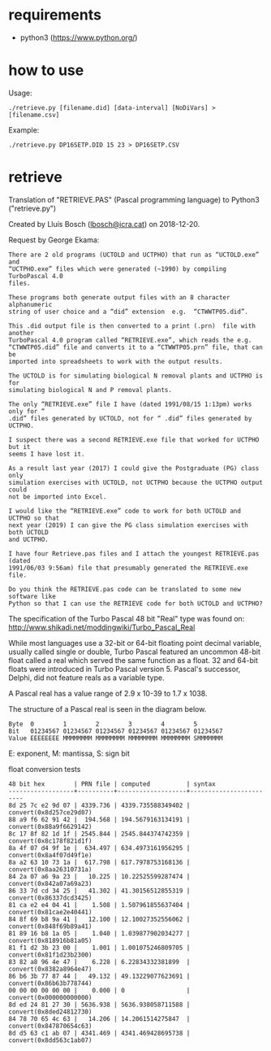 # requirements
- python3 (https://www.python.org/)

# how to use
Usage:   
```
./retrieve.py [filename.did] [data-interval] [NoDiVars] > [filename.csv]
```
Example: 
```
./retrieve.py DP16SETP.DID 15 23 > DP16SETP.CSV
```

# retrieve
Translation of "RETRIEVE.PAS" (Pascal programming language) to Python3 ("retrieve.py")

Created by Lluís Bosch (lbosch@icra.cat) on 2018-12-20.

Request by George Ekama:
```
There are 2 old programs (UCTOLD and UCTPHO) that run as “UCTOLD.exe” and
“UCTPHO.exe” files which were generated (~1990) by compiling TurboPascal 4.0
files.

These programs both generate output files with an 8 character alphanumeric
string of user choice and a “did” extension  e.g.  “CTWWTP05.did”.

This .did output file is then converted to a print (.prn)  file with another
TurboPascal 4.0 program called “RETRIEVE.exe”, which reads the e.g.
“CTWWTP05.did” file and converts it to a “CTWWTP05.prn” file, that can be
imported into spreadsheets to work with the output results.

The UCTOLD is for simulating biological N removal plants and UCTPHO is for
simulating biological N and P removal plants.

The only “RETRIEVE.exe” file I have (dated 1991/08/15 1:13pm) works only for “
.did” files generated by UCTOLD, not for “ .did” files generated by UCTPHO.

I suspect there was a second RETRIEVE.exe file that worked for UCTPHO but it
seems I have lost it.

As a result last year (2017) I could give the Postgraduate (PG) class only
simulation exercises with UCTOLD, not UCTPHO because the UCTPHO output could
not be imported into Excel.

I would like the “RETRIEVE.exe” code to work for both UCTOLD and UCTPHO so that
next year (2019) I can give the PG class simulation exercises with both UCTOLD
and UCTPHO.

I have four Retrieve.pas files and I attach the youngest RETRIEVE.pas (dated
1991/06/03 9:56am) file that presumably generated the RETRIEVE.exe  file.

Do you think the RETRIEVE.pas code can be translated to some new software like
Python so that I can use the RETRIEVE code for both UCTOLD and UCTPHO?
```

The specification of the Turbo Pascal 48 bit "Real" type was found on: http://www.shikadi.net/moddingwiki/Turbo_Pascal_Real 

While most languages use a 32-bit or 64-bit floating point decimal variable,
usually called single or double, Turbo Pascal featured an uncommon 48-bit float
called a real which served the same function as a float. 32 and 64-bit floats
were introduced in Turbo Pascal version 5. Pascal's successor, Delphi, did not
feature reals as a variable type.

A Pascal real has a value range of 2.9 x 10-39 to 1.7 x 1038.

The structure of a Pascal real is seen in the diagram below.

```
Byte  0        1        2        3        4        5
Bit   01234567 01234567 01234567 01234567 01234567 01234567
Value EEEEEEEE MMMMMMMM MMMMMMMM MMMMMMMM MMMMMMMM SMMMMMMM
```

E: exponent, M: mantissa, S: sign bit

float conversion tests

```
48 bit hex        | PRN file | computed          | syntax
------------------+----------+-------------------+------------------------
8d 25 7c e2 9d 07 | 4339.736 | 4339.735588349402 | convert(0x8d257ce29d07)
88 a9 f6 62 91 42 |  194.568 | 194.5679163134191 | convert(0x88a9f6629142)
8c 17 8f 82 1d 1f | 2545.844 | 2545.844374742359 | convert(0x8c178f821d1f)
8a 4f 07 d4 9f 1e |  634.497 | 634.4973161956295 | convert(0x8a4f07d49f1e)
8a a2 63 10 73 1a |  617.798 | 617.7978753168136 | convert(0x8aa26310731a)
84 2a 07 a6 9a 23 |   10.225 | 10.22525599287474 | convert(0x842a07a69a23)
86 33 7d cd 34 25 |   41.302 | 41.30156512855319 | convert(0x86337dcd3425)
81 ca e2 e4 04 41 |    1.508 | 1.507961855637404 | convert(0x81cae2e40441)
84 8f 69 b8 9a 41 |   12.100 | 12.10027352556062 | convert(0x848f69b89a41)
81 89 16 b8 1a 05 |    1.040 | 1.039877902034277 | convert(0x818916b81a05)
81 f1 d2 3b 23 00 |    1.001 | 1.001075246809705 | convert(0x81f1d23b2300)
83 82 a8 96 4e 47 |    6.228 | 6.22834332381899  | convert(0x8382a8964e47)
86 b6 3b 77 87 44 |   49.132 | 49.13229077623691 | convert(0x86b63b778744)
00 00 00 00 00 00 |    0.000 | 0                 | convert(0x000000000000)
8d ed 24 81 27 30 | 5636.938 | 5636.938058711588 | convert(0x8ded24812730)
84 78 70 65 4c 63 |   14.206 | 14.2061514275847  | convert(0x847870654c63)
8d d5 63 c1 ab 07 | 4341.469 | 4341.469428695738 | convert(0x8dd563c1ab07)
```
